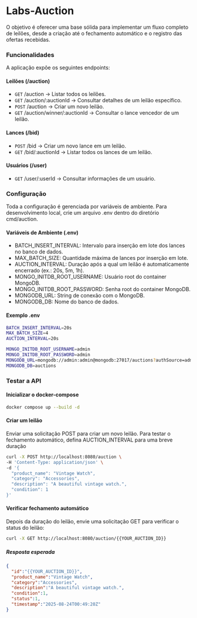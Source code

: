 # Labs-Auction

O objetivo é oferecer uma base sólida para implementar um fluxo completo de leilões, desde a criação até o fechamento automático e o registro das ofertas recebidas.

### Funcionalidades

A aplicação expõe os seguintes endpoints:

#### Leilões (/auction)

- `GET` /auction → Listar todos os leilões.
- `GET` /auction/:auctionId → Consultar detalhes de um leilão específico.
- `POST` /auction → Criar um novo leilão.
- `GET` /auction/winner/:auctionId → Consultar o lance vencedor de um leilão.

#### Lances (/bid)

- `POST` /bid → Criar um novo lance em um leilão.
- `GET` /bid/:auctionId → Listar todos os lances de um leilão.

#### Usuários (/user)
- `GET` /user/:userId → Consultar informações de um usuário.

### Configuração  

Toda a configuração é gerenciada por variáveis de ambiente.
Para desenvolvimento local, crie um arquivo .env dentro do diretório cmd/auction.

#### Variáveis de Ambiente (.env)

- BATCH_INSERT_INTERVAL: Intervalo para inserção em lote dos lances no banco de dados.
- MAX_BATCH_SIZE: Quantidade máxima de lances por inserção em lote.
- AUCTION_INTERVAL: Duração após a qual um leilão é automaticamente encerrado (ex.: 20s, 5m, 1h).
- MONGO_INITDB_ROOT_USERNAME: Usuário root do container MongoDB.
- MONGO_INITDB_ROOT_PASSWORD: Senha root do container MongoDB.
- MONGODB_URL: String de conexão com o MongoDB.
- MONGODB_DB: Nome do banco de dados.

#### Exemplo .env

```bash
BATCH_INSERT_INTERVAL=20s
MAX_BATCH_SIZE=4
AUCTION_INTERVAL=20s

MONGO_INITDB_ROOT_USERNAME=admin
MONGO_INITDB_ROOT_PASSWORD=admin
MONGODB_URL=mongodb://admin:admin@mongodb:27017/auctions?authSource=admin
MONGODB_DB=auctions
```

### Testar a API

#### Inicializar o docker-compose
```bash
docker compose up --build -d
```

#### Criar um leilão

Enviar uma solicitação POST para criar um novo leilão. Para testar o fechamento automático, defina AUCTION_INTERVAL para uma breve duração

```bash
curl -X POST http://localhost:8080/auction \
-H 'Content-Type: application/json' \
-d '{
  "product_name": "Vintage Watch",
  "category": "Accessories",
  "description": "A beautiful vintage watch.",
  "condition": 1
}'
```

#### Verificar fechamento automático

Depois da duração do leilão, envie uma solicitação GET para verificar o status do leilão:

```bash
curl -X GET http://localhost:8080/auction/{{YOUR_AUCTION_ID}}
```

##### Resposta esperada
```json
{
  "id":"{{YOUR_AUCTION_ID}}",
  "product_name":"Vintage Watch",
  "category":"Accessories",
  "description":"A beautiful vintage watch.",
  "condition":1,
  "status":1,
  "timestamp":"2025-08-24T00:49:20Z"
}
```